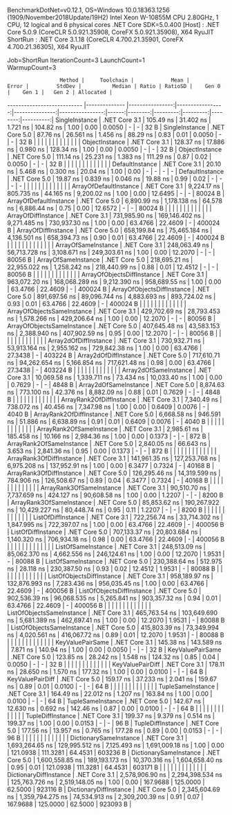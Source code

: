 
BenchmarkDotNet=v0.12.1, OS=Windows 10.0.18363.1256 (1909/November2018Update/19H2)
Intel Xeon W-10855M CPU 2.80GHz, 1 CPU, 12 logical and 6 physical cores
.NET Core SDK=5.0.400
  [Host]   : .NET Core 5.0.9 (CoreCLR 5.0.921.35908, CoreFX 5.0.921.35908), X64 RyuJIT
  ShortRun : .NET Core 3.1.18 (CoreCLR 4.700.21.35901, CoreFX 4.700.21.36305), X64 RyuJIT

Job=ShortRun  IterationCount=3  LaunchCount=1  
WarmupCount=3  

                     Method |     Toolchain |            Mean |            Error |         StdDev |          Median | Ratio | RatioSD |    Gen 0 |    Gen 1 |   Gen 2 | Allocated |
--------------------------- |-------------- |----------------:|-----------------:|---------------:|----------------:|------:|--------:|---------:|---------:|--------:|----------:|
             SingleInstance | .NET Core 3.1 |       105.49 ns |        31.402 ns |       1.721 ns |       104.82 ns |  1.00 |    0.00 |   0.0050 |        - |       - |      32 B |
             SingleInstance | .NET Core 5.0 |        87.76 ns |        26.561 ns |       1.456 ns |        88.29 ns |  0.83 |    0.01 |   0.0050 |        - |       - |      32 B |
                            |               |                 |                  |                |                 |       |         |          |          |         |           |
             ObjectInstance | .NET Core 3.1 |       128.37 ns |        17.886 ns |       0.980 ns |       128.34 ns |  1.00 |    0.00 |   0.0050 |        - |       - |      32 B |
             ObjectInstance | .NET Core 5.0 |       111.14 ns |        25.231 ns |       1.383 ns |       111.29 ns |  0.87 |    0.02 |   0.0050 |        - |       - |      32 B |
                            |               |                 |                  |                |                 |       |         |          |          |         |           |
            DefaultInstance | .NET Core 3.1 |        20.10 ns |         5.468 ns |       0.300 ns |        20.04 ns |  1.00 |    0.00 |        - |        - |       - |         - |
            DefaultInstance | .NET Core 5.0 |        19.87 ns |         0.839 ns |       0.046 ns |        19.88 ns |  0.99 |    0.02 |        - |        - |       - |         - |
                            |               |                 |                  |                |                 |       |         |          |          |         |           |
     ArrayOfDefaultInstance | .NET Core 3.1 |     9,224.17 ns |       805.735 ns |      44.165 ns |     9,200.02 ns |  1.00 |    0.00 |  12.6495 |        - |       - |   80024 B |
     ArrayOfDefaultInstance | .NET Core 5.0 |     6,890.99 ns |     1,178.138 ns |      64.578 ns |     6,886.44 ns |  0.75 |    0.00 |  12.6572 |        - |       - |   80024 B |
                            |               |                 |                  |                |                 |       |         |          |          |         |           |
        ArrayOfDiffInstance | .NET Core 3.1 |   731,985.90 ns |   169,146.402 ns |   9,271.485 ns |   730,937.30 ns |  1.00 |    0.00 |  63.4766 |  22.4609 |       - |  400024 B |
        ArrayOfDiffInstance | .NET Core 5.0 |   658,199.84 ns |    75,465.184 ns |   4,136.501 ns |   658,394.73 ns |  0.90 |    0.01 |  63.4766 |  22.4609 |       - |  400024 B |
                            |               |                 |                  |                |                 |       |         |          |          |         |           |
        ArrayOfSameInstance | .NET Core 3.1 |   248,063.49 ns |    56,713.728 ns |   3,108.671 ns |   249,303.61 ns |  1.00 |    0.00 |  12.2070 |        - |       - |   80056 B |
        ArrayOfSameInstance | .NET Core 5.0 |   218,695.21 ns |    22,955.022 ns |   1,258.242 ns |   218,440.99 ns |  0.88 |    0.01 |  12.4512 |        - |       - |   80056 B |
                            |               |                 |                  |                |                 |       |         |          |          |         |           |
 ArrayOfObjectsDiffInstance | .NET Core 3.1 |   963,072.20 ns |   168,068.289 ns |   9,212.390 ns |   958,689.55 ns |  1.00 |    0.00 |  63.4766 |  22.4609 |       - |  400024 B |
 ArrayOfObjectsDiffInstance | .NET Core 5.0 |   891,697.56 ns |    89,096.744 ns |   4,883.693 ns |   893,724.02 ns |  0.93 |    0.01 |  63.4766 |  22.4609 |       - |  400024 B |
                            |               |                 |                  |                |                 |       |         |          |          |         |           |
 ArrayOfObjectsSameInstance | .NET Core 3.1 |   429,702.69 ns |    28,793.453 ns |   1,578.266 ns |   429,206.64 ns |  1.00 |    0.00 |  12.2070 |        - |       - |   80056 B |
 ArrayOfObjectsSameInstance | .NET Core 5.0 |   407,645.48 ns |    43,583.153 ns |   2,388.940 ns |   407,902.59 ns |  0.95 |    0.00 |  12.2070 |        - |       - |   80056 B |
                            |               |                 |                  |                |                 |       |         |          |          |         |           |
      Array2dOfDiffInstance | .NET Core 3.1 |   730,932.71 ns |    53,913.164 ns |   2,955.162 ns |   729,842.38 ns |  1.00 |    0.00 |  63.4766 |  27.3438 |       - |  403224 B |
      Array2dOfDiffInstance | .NET Core 5.0 |   717,610.71 ns |    94,262.654 ns |   5,166.854 ns |   717,621.48 ns |  0.98 |    0.00 |  63.4766 |  27.3438 |       - |  403224 B |
                            |               |                 |                  |                |                 |       |         |          |          |         |           |
      Array2dOfSameInstance | .NET Core 3.1 |    10,069.58 ns |     1,339.711 ns |      73.434 ns |    10,033.40 ns |  1.00 |    0.00 |   0.7629 |        - |       - |    4848 B |
      Array2dOfSameInstance | .NET Core 5.0 |     8,874.63 ns |       773.100 ns |      42.376 ns |     8,882.09 ns |  0.88 |    0.01 |   0.7629 |        - |       - |    4848 B |
                            |               |                 |                  |                |                 |       |         |          |          |         |           |
   ArrayRank2OfDiffInstance | .NET Core 3.1 |     7,340.49 ns |       738.072 ns |      40.456 ns |     7,347.98 ns |  1.00 |    0.00 |   0.6409 |   0.0076 |       - |    4040 B |
   ArrayRank2OfDiffInstance | .NET Core 5.0 |     6,668.58 ns |       946.591 ns |      51.886 ns |     6,638.89 ns |  0.91 |    0.01 |   0.6409 |   0.0076 |       - |    4040 B |
                            |               |                 |                  |                |                 |       |         |          |          |         |           |
   ArrayRank2OfSameInstance | .NET Core 3.1 |     2,985.61 ns |       185.458 ns |      10.166 ns |     2,984.36 ns |  1.00 |    0.00 |   0.1373 |        - |       - |     872 B |
   ArrayRank2OfSameInstance | .NET Core 5.0 |     2,840.05 ns |        66.643 ns |       3.653 ns |     2,841.36 ns |  0.95 |    0.00 |   0.1373 |        - |       - |     872 B |
                            |               |                 |                  |                |                 |       |         |          |          |         |           |
   ArrayRank3OfDiffInstance | .NET Core 3.1 |   141,961.35 ns |   127,253.768 ns |   6,975.208 ns |   137,952.91 ns |  1.00 |    0.00 |   6.3477 |   0.7324 |       - |   40168 B |
   ArrayRank3OfDiffInstance | .NET Core 5.0 |   126,295.46 ns |    14,319.599 ns |     784.906 ns |   126,508.67 ns |  0.89 |    0.04 |   6.3477 |   0.7324 |       - |   40168 B |
                            |               |                 |                  |                |                 |       |         |          |          |         |           |
   ArrayRank3OfSameInstance | .NET Core 3.1 |    90,510.70 ns |     7,737.659 ns |     424.127 ns |    90,608.58 ns |  1.00 |    0.00 |   1.2207 |        - |       - |    8200 B |
   ArrayRank3OfSameInstance | .NET Core 5.0 |    85,853.62 ns |   190,267.922 ns |  10,429.227 ns |    80,448.74 ns |  0.95 |    0.11 |   1.2207 |        - |       - |    8200 B |
                            |               |                 |                  |                |                 |       |         |          |          |         |           |
         ListOfDiffInstance | .NET Core 3.1 |   722,256.74 ns |    33,714.302 ns |   1,847.995 ns |   722,397.07 ns |  1.00 |    0.00 |  63.4766 |  22.4609 |       - |  400056 B |
         ListOfDiffInstance | .NET Core 5.0 |   707,133.37 ns |    20,803.684 ns |   1,140.320 ns |   706,934.18 ns |  0.98 |    0.00 |  63.4766 |  22.4609 |       - |  400056 B |
                            |               |                 |                  |                |                 |       |         |          |          |         |           |
         ListOfSameInstance | .NET Core 3.1 |   248,513.09 ns |    85,062.370 ns |   4,662.556 ns |   246,124.61 ns |  1.00 |    0.00 |  12.2070 |   1.9531 |       - |   80088 B |
         ListOfSameInstance | .NET Core 5.0 |   230,388.64 ns |       512.975 ns |      28.118 ns |   230,387.50 ns |  0.93 |    0.02 |  12.4512 |   1.9531 |       - |   80088 B |
                            |               |                 |                  |                |                 |       |         |          |          |         |           |
  ListOfObjectsDiffInstance | .NET Core 3.1 |   958,189.97 ns |   132,876.993 ns |   7,283.436 ns |   956,035.45 ns |  1.00 |    0.00 |  63.4766 |  22.4609 |       - |  400056 B |
  ListOfObjectsDiffInstance | .NET Core 5.0 |   902,536.39 ns |    96,068.535 ns |   5,265.841 ns |   903,357.32 ns |  0.94 |    0.01 |  63.4766 |  22.4609 |       - |  400056 B |
                            |               |                 |                  |                |                 |       |         |          |          |         |           |
  ListOfObjectsSameInstance | .NET Core 3.1 |   465,763.54 ns |   103,649.690 ns |   5,681.389 ns |   462,697.41 ns |  1.00 |    0.00 |  12.2070 |   1.9531 |       - |   80088 B |
  ListOfObjectsSameInstance | .NET Core 5.0 |   415,803.39 ns |    73,349.994 ns |   4,020.561 ns |   416,067.72 ns |  0.89 |    0.01 |  12.2070 |   1.9531 |       - |   80088 B |
                            |               |                 |                  |                |                 |       |         |          |          |         |           |
           KeyValuePairSame | .NET Core 3.1 |       145.38 ns |       143.589 ns |       7.871 ns |       140.94 ns |  1.00 |    0.00 |   0.0050 |        - |       - |      32 B |
           KeyValuePairSame | .NET Core 5.0 |       123.85 ns |        28.242 ns |       1.548 ns |       124.32 ns |  0.85 |    0.04 |   0.0050 |        - |       - |      32 B |
                            |               |                 |                  |                |                 |       |         |          |          |         |           |
           KeyValuePairDiff | .NET Core 3.1 |       178.11 ns |        28.650 ns |       1.570 ns |       177.32 ns |  1.00 |    0.00 |   0.0100 |        - |       - |      64 B |
           KeyValuePairDiff | .NET Core 5.0 |       159.17 ns |        37.233 ns |       2.041 ns |       159.67 ns |  0.89 |    0.01 |   0.0100 |        - |       - |      64 B |
                            |               |                 |                  |                |                 |       |         |          |          |         |           |
          TupleSameInstance | .NET Core 3.1 |       164.49 ns |        22.012 ns |       1.207 ns |       163.84 ns |  1.00 |    0.00 |   0.0100 |        - |       - |      64 B |
          TupleSameInstance | .NET Core 5.0 |       142.67 ns |        12.630 ns |       0.692 ns |       142.46 ns |  0.87 |    0.00 |   0.0100 |        - |       - |      64 B |
                            |               |                 |                  |                |                 |       |         |          |          |         |           |
          TupleDiffInstance | .NET Core 3.1 |       199.37 ns |         9.379 ns |       0.514 ns |       199.37 ns |  1.00 |    0.00 |   0.0153 |        - |       - |      96 B |
          TupleDiffInstance | .NET Core 5.0 |       177.56 ns |        13.957 ns |       0.765 ns |       177.28 ns |  0.89 |    0.00 |   0.0153 |        - |       - |      96 B |
                            |               |                 |                  |                |                 |       |         |          |          |         |           |
     DictionarySameInstance | .NET Core 3.1 | 1,693,264.65 ns |   129,995.512 ns |   7,125.493 ns | 1,691,009.18 ns |  1.00 |    0.00 | 121.0938 | 111.3281 | 64.4531 |  603236 B |
     DictionarySameInstance | .NET Core 5.0 | 1,600,558.85 ns |   189,193.173 ns |  10,370.316 ns | 1,604,658.40 ns |  0.95 |    0.01 | 121.0938 | 111.3281 | 64.4531 |  603171 B |
                            |               |                 |                  |                |                 |       |         |          |          |         |           |
     DictionaryDiffInstance | .NET Core 3.1 | 2,578,906.90 ns | 2,294,398.534 ns | 125,763.726 ns | 2,519,148.05 ns |  1.00 |    0.00 | 167.9688 | 125.0000 | 62.5000 |  923116 B |
     DictionaryDiffInstance | .NET Core 5.0 | 2,345,604.69 ns | 1,359,794.275 ns |  74,534.913 ns | 2,309,200.39 ns |  0.91 |    0.07 | 167.9688 | 125.0000 | 62.5000 |  923093 B |
